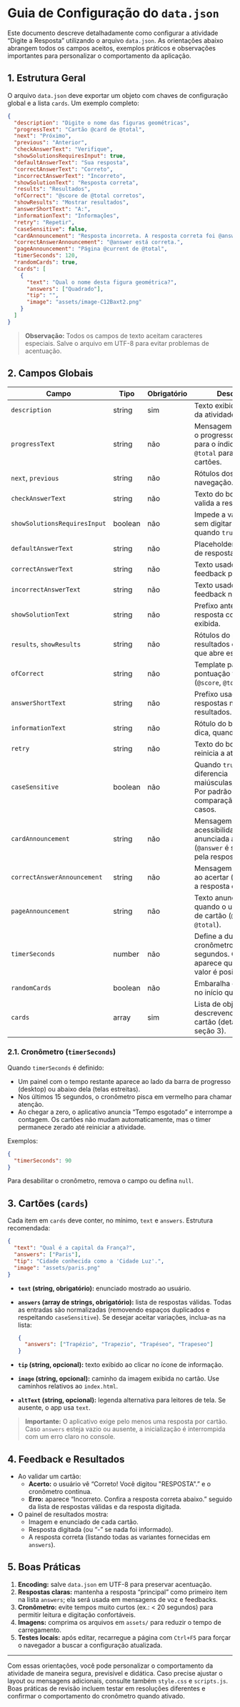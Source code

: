# Guia de Configuração do `data.json`

Este documento descreve detalhadamente como configurar a atividade “Digite a Resposta” utilizando o arquivo `data.json`. As orientações abaixo abrangem todos os campos aceitos, exemplos práticos e observações importantes para personalizar o comportamento da aplicação.

## 1. Estrutura Geral

O arquivo `data.json` deve exportar um objeto com chaves de configuração global e a lista `cards`. Um exemplo completo:

```json
{
  "description": "Digite o nome das figuras geométricas",
  "progressText": "Cartão @card de @total",
  "next": "Próximo",
  "previous": "Anterior",
  "checkAnswerText": "Verifique",
  "showSolutionsRequiresInput": true,
  "defaultAnswerText": "Sua resposta",
  "correctAnswerText": "Correto",
  "incorrectAnswerText": "Incorreto",
  "showSolutionText": "Resposta correta",
  "results": "Resultados",
  "ofCorrect": "@score de @total corretos",
  "showResults": "Mostrar resultados",
  "answerShortText": "A:",
  "informationText": "Informações",
  "retry": "Repetir",
  "caseSensitive": false,
  "cardAnnouncement": "Resposta incorreta. A resposta correta foi @answer",
  "correctAnswerAnnouncement": "@answer está correta.",
  "pageAnnouncement": "Página @current de @total",
  "timerSeconds": 120,
  "randomCards": true,
  "cards": [
    {
      "text": "Qual o nome desta figura geométrica?",
      "answers": ["Quadrado"],
      "tip": "",
      "image": "assets/image-C12Baxt2.png"
    }
  ]
}
```

> **Observação:** Todos os campos de texto aceitam caracteres especiais. Salve o arquivo em UTF-8 para evitar problemas de acentuação.

## 2. Campos Globais

| Campo                     | Tipo      | Obrigatório | Descrição                                                                                           |
|---------------------------|-----------|-------------|-----------------------------------------------------------------------------------------------------|
| `description`             | string    | sim         | Texto exibido no topo da atividade.                                                                 |
| `progressText`            | string    | não         | Mensagem que indica o progresso. Use `@card` para o índice atual e `@total` para o total de cartões.|
| `next`, `previous`        | string    | não         | Rótulos dos botões de navegação.                                                                   |
| `checkAnswerText`         | string    | não         | Texto do botão que valida a resposta.                                                              |
| `showSolutionsRequiresInput` | boolean | não         | Impede a validação sem digitar algo quando `true`.                                                  |
| `defaultAnswerText`       | string    | não         | Placeholder do campo de resposta.                                                                   |
| `correctAnswerText`       | string    | não         | Texto usado em feedback positivo.                                                                  |
| `incorrectAnswerText`     | string    | não         | Texto usado em feedback negativo.                                                                  |
| `showSolutionText`        | string    | não         | Prefixo antes da resposta correta exibida.                                                         |
| `results`, `showResults`  | string    | não         | Rótulos do painel de resultados e do botão que abre esse painel.                                   |
| `ofCorrect`               | string    | não         | Template para pontuação final (`@score`, `@total`).                                                 |
| `answerShortText`         | string    | não         | Prefixo usado ao listar respostas no painel de resultados.                                         |
| `informationText`         | string    | não         | Rótulo do botão de dica, quando usado.                                                             |
| `retry`                   | string    | não         | Texto do botão que reinicia a atividade.                                                           |
| `caseSensitive`           | boolean   | não         | Quando `true`, diferencia maiúsculas/minúsculas. Por padrão (`false`), a comparação ignora casos.   |
| `cardAnnouncement`        | string    | não         | Mensagem de acessibilidade anunciada ao errar (`@answer` é substituído pela resposta correta).     |
| `correctAnswerAnnouncement`| string   | não         | Mensagem anunciada ao acertar (`@answer` vira a resposta digitada).                                |
| `pageAnnouncement`        | string    | não         | Texto anunciado quando o usuário troca de cartão (`@current`, `@total`).                           |
| `timerSeconds`            | number    | não         | Define a duração do cronômetro em segundos. O timer só aparece quando esse valor é positivo.       |
| `randomCards`             | boolean   | não         | Embaralha os cartões no início quando `true`.                                                       |
| `cards`                   | array     | sim         | Lista de objetos descrevendo cada cartão (detalhes na seção 3).                                    |

### 2.1. Cronômetro (`timerSeconds`)

Quando `timerSeconds` é definido:

- Um painel com o tempo restante aparece ao lado da barra de progresso (desktop) ou abaixo dela (telas estreitas).
- Nos últimos 15 segundos, o cronômetro pisca em vermelho para chamar atenção.
- Ao chegar a zero, o aplicativo anuncia “Tempo esgotado” e interrompe a contagem. Os cartões não mudam automaticamente, mas o timer permanece zerado até reiniciar a atividade.

Exemplos:

```json
{
  "timerSeconds": 90
}
```

Para desabilitar o cronômetro, remova o campo ou defina `null`.

## 3. Cartões (`cards`)

Cada item em `cards` deve conter, no mínimo, `text` e `answers`. Estrutura recomendada:

```json
{
  "text": "Qual é a capital da França?",
  "answers": ["Paris"],
  "tip": "Cidade conhecida como a 'Cidade Luz'.",
  "image": "assets/paris.png"
}
```

- **`text` (string, obrigatório):** enunciado mostrado ao usuário.
- **`answers` (array de strings, obrigatório):** lista de respostas válidas. Todas as entradas são normalizadas (removendo espaços duplicados e respeitando `caseSensitive`). Se desejar aceitar variações, inclua-as na lista:

  ```json
  {
    "answers": ["Trapézio", "Trapezio", "Trapéseo", "Trapeseo"]
  }
  ```

- **`tip` (string, opcional):** texto exibido ao clicar no ícone de informação.
- **`image` (string, opcional):** caminho da imagem exibida no cartão. Use caminhos relativos ao `index.html`.
- **`altText` (string, opcional):** legenda alternativa para leitores de tela. Se ausente, o app usa `text`.

> **Importante:** O aplicativo exige pelo menos uma resposta por cartão. Caso `answers` esteja vazio ou ausente, a inicialização é interrompida com um erro claro no console.

## 4. Feedback e Resultados

- Ao validar um cartão:
  - **Acerto:** o usuário vê “Correto! Você digitou "RESPOSTA".” e o cronômetro continua.
  - **Erro:** aparece “Incorreto. Confira a resposta correta abaixo.” seguido da lista de respostas válidas e da resposta digitada.
- O painel de resultados mostra:
  - Imagem e enunciado de cada cartão.
  - Resposta digitada (ou “-” se nada foi informado).
  - A resposta correta (listando todas as variantes fornecidas em `answers`).

## 5. Boas Práticas

1. **Encoding:** salve `data.json` em UTF-8 para preservar acentuação.
2. **Respostas claras:** mantenha a resposta “principal” como primeiro item na lista `answers`; ela será usada em mensagens de voz e feedbacks.
3. **Cronômetro:** evite tempos muito curtos (ex.: < 20 segundos) para permitir leitura e digitação confortáveis.
4. **Imagens:** comprima os arquivos em `assets/` para reduzir o tempo de carregamento.
5. **Testes locais:** após editar, recarregue a página com `Ctrl+F5` para forçar o navegador a buscar a configuração atualizada.

---

Com essas orientações, você pode personalizar o comportamento da atividade de maneira segura, previsível e didática. Caso precise ajustar o layout ou mensagens adicionais, consulte também `style.css` e `scripts.js`. Boas práticas de revisão incluem testar em resoluções diferentes e confirmar o comportamento do cronômetro quando ativado.
